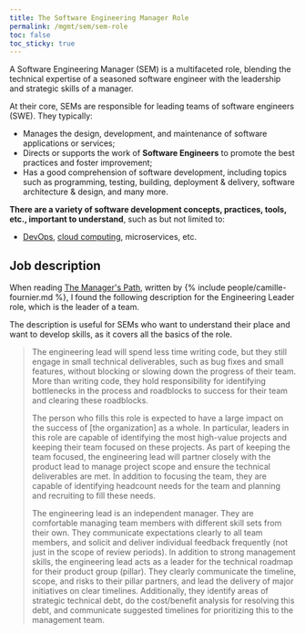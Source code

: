 ```yaml
---
title: The Software Engineering Manager Role
permalink: /mgmt/sem/sem-role
toc: false
toc_sticky: true
---
```


A Software Engineering Manager (SEM) is a multifaceted role, blending the technical expertise of a seasoned software engineer with the leadership and strategic skills of a manager.

At their core, SEMs are responsible for leading teams of software engineers (SWE). They typically:

- Manages the design, development, and maintenance of software applications or services;
- Directs or supports the work of **Software Engineers** to promote the best practices and foster improvement;
- Has a good comprehension of software development, including topics such as programming, testing, building, deployment & delivery, software architecture & design, and many more.

**There are a variety of software development concepts, practices, tools, etc., important to understand**, such as but not limited to:

- [DevOps](/swe/devops), [cloud computing](/swe/cloud-computing), microservices, etc.

## Job description

<!-- ### Engineering Leader by Camille Fournier -->

When reading [The Manager's Path](https://www.goodreads.com/book/show/33369254-the-manager-s-path), written by {% include people/camille-fournier.md %}, I found the following description for the Engineering Leader role, which is the leader of a team.

The description is useful for SEMs who want to understand their place and want to develop skills, as it covers all the basics of the role.

> The engineering lead will spend less time writing code, but they still engage in small technical deliverables, such as bug fixes and small features, without blocking or slowing down the progress of their team. More than writing code, they hold responsibility for identifying bottlenecks in the process and roadblocks to success for their team and clearing these roadblocks.
>
> The person who fills this role is expected to have a large impact on the success of [the organization] as a whole. In particular, leaders in this role are capable of identifying the most high-value projects and keeping their team focused on these projects. As part of keeping the team focused, the engineering lead will partner closely with the product lead to manage project scope and ensure the technical deliverables are met. In addition to focusing the team, they are capable of identifying headcount needs for the team and planning and recruiting to fill these needs.
>
> The engineering lead is an independent manager. They are comfortable managing team members with different skill sets from their own. They communicate expectations clearly to all team members, and solicit and deliver individual feedback frequently (not just in the scope of review periods). In addition to strong management skills, the engineering lead acts as a leader for the technical roadmap for their product group (pillar). They clearly communicate the timeline, scope, and risks to their pillar partners, and lead the delivery of major initiatives on clear timelines. Additionally, they identify areas of strategic technical debt, do the cost/benefit analysis for resolving this debt, and communicate suggested timelines for prioritizing this to the management team.